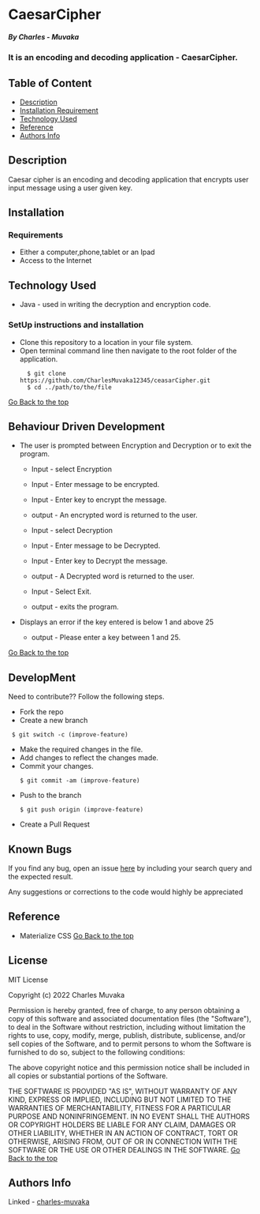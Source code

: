 # CaesarCipher
##### By Charles -  Muvaka
### It is an encoding and decoding application - CaesarCipher.
## Table of Content
+ [Description](#description)
+ [Installation Requirement](#Installation)
+ [Technology Used](#technology-used)
+ [Reference](#reference)
+ [Authors Info](#author-Info)
## Description
 <p>Caesar cipher is an encoding and decoding application that encrypts user input message using a user given key.</p>

## Installation
### Requirements
* Either a computer,phone,tablet or an Ipad
* Access to the Internet
## Technology Used
* Java - used in writing the decryption and encryption code.
### SetUp instructions and installation
* Clone this repository to a location in your file system.
* Open terminal command line then navigate to the root folder of the application.
  ```
    $ git clone  https://github.com/CharlesMuvaka12345/ceasarCipher.git
    $ cd ../path/to/the/file
  
   ```
[Go Back to the top](#CaesarCipher)
## Behaviour Driven Development
* The user is prompted between Encryption and Decryption or to exit the program.
    * Input - select Encryption
    * Input - Enter message to be encrypted.
    * Input - Enter key to encrypt the message.
    * output - An encrypted word is returned to the user.

    * Input - select Decryption
    * Input - Enter message to be Decrypted.
    * Input - Enter key to Decrypt the message.
    * output - A Decrypted word is returned to the user.

    * Input - Select Exit.
    * output - exits the program.
  
* Displays an error if the key entered is below 1 and above 25
    * output - Please enter a key between 1 and 25.



[Go Back to the top](#CaesarCipher)
## DevelopMent
 <p> Need to contribute?? Follow the following steps.</p>

* Fork the repo
* Create a new branch
 ```
  $ git switch -c (improve-feature)
  ```
* Make the required changes in the file.
* Add changes to reflect the changes made.
* Commit your changes.
  ```
  $ git commit -am (improve-feature)
  ```
* Push to the branch
  ```
  $ git push origin (improve-feature)
   ```
* Create a Pull Request

## Known Bugs
 <p>If you find any bug, open an issue <a href="https://github.com/CharlesMuvaka12345/ceasarCipher/issues">here</a> by including your search query and the expected result.</p>
 <p>Any suggestions or corrections to the code would highly be appreciated</p>

## Reference
* Materialize CSS
  [Go Back to the top](#CaesarCipher)

## License
MIT License

Copyright (c) 2022 Charles Muvaka

Permission is hereby granted, free of charge, to any person obtaining a copy
of this software and associated documentation files (the "Software"), to deal
in the Software without restriction, including without limitation the rights
to use, copy, modify, merge, publish, distribute, sublicense, and/or sell
copies of the Software, and to permit persons to whom the Software is
furnished to do so, subject to the following conditions:

The above copyright notice and this permission notice shall be included in all
copies or substantial portions of the Software.

THE SOFTWARE IS PROVIDED "AS IS", WITHOUT WARRANTY OF ANY KIND, EXPRESS OR
IMPLIED, INCLUDING BUT NOT LIMITED TO THE WARRANTIES OF MERCHANTABILITY,
FITNESS FOR A PARTICULAR PURPOSE AND NONINFRINGEMENT. IN NO EVENT SHALL THE
AUTHORS OR COPYRIGHT HOLDERS BE LIABLE FOR ANY CLAIM, DAMAGES OR OTHER
LIABILITY, WHETHER IN AN ACTION OF CONTRACT, TORT OR OTHERWISE, ARISING FROM,
OUT OF OR IN CONNECTION WITH THE SOFTWARE OR THE USE OR OTHER DEALINGS IN THE
SOFTWARE.
[Go Back to the top](#Caesarcipher)
## Authors Info
Linked - [charles-muvaka](https://ke.linkedin.com/in/charles-muvaka-bb958910a)